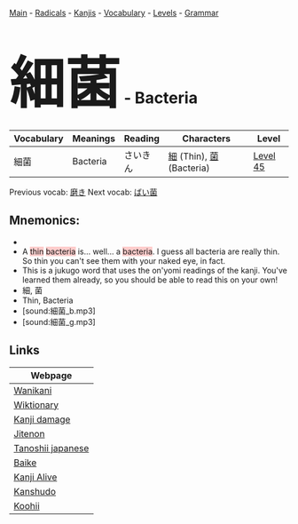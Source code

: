 <style> bigfont {font-size: 100px}</style>
[Main](../README.md) -
[Radicals](../radicals.md) -
[Kanjis](../kanjis.md) -
[Vocabulary](../vocabulary.md) -
[Levels](../levels.md) -
[Grammar](../grammar.md)
# <bigfont> 細菌</bigfont> - Bacteria 

| Vocabulary | Meanings | Reading | Characters | Level |
| --- | --- | --- | --- | --- |
| 細菌 | Bacteria | さいきん |  [細](../kanjis/細.md) (Thin), [菌](../kanjis/菌.md) (Bacteria) | [Level 45](../levels/wk_level45.md) |

Previous vocab: [磨き](磨き.md) Next vocab: [ばい菌](ばい菌.md) 

## Mnemonics:

* 
* A <span style="background-color:#ffcccb"> thin</span> <span style="background-color:#ffcccb"> bacteria</span> is... well... a <span style="background-color:#ffcccb"> bacteria</span>. I guess all bacteria are really thin. So thin you can't see them with your naked eye, in fact.
* This is a jukugo word that uses the on'yomi readings of the kanji. You've learned them already, so you should be able to read this on your own!
* 細, 菌
* Thin, Bacteria
* [sound:細菌_b.mp3]
* [sound:細菌_g.mp3]


## Links 

| Webpage |
| --- |
| [Wanikani          ](https://www.wanikani.com/kanji/細菌) |
| [Wiktionary        ](https://en.wiktionary.org/wiki/細菌) |
| [Kanji damage      ](http://www.kanjidamage.com/kanji/search?utf8=✓&q=細菌) |
| [Jitenon           ](https://jitenon.com/kanji/細菌) |
| [Tanoshii japanese ](https://www.tanoshiijapanese.com/dictionary/kanji.cfm?k=細菌) |
| [Baike             ](https://baike.baidu.com/item/細菌) |
| [Kanji Alive       ](https://app.kanjialive.com/細菌) |
| [Kanshudo          ](https://www.kanshudo.com/searchmn?q=細菌) |
| [Koohii            ](https://kanji.koohii.com/study/kanji/細菌) |
